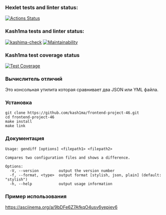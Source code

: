 ### Hexlet tests and linter status:

[![Actions Status](https://github.com/kash1ma/frontend-project-46/actions/workflows/hexlet-check.yml/badge.svg)](https://github.com/kash1ma/frontend-project-46/actions)

### Kash1ma tests and linter status:

[![kashima-check](https://github.com/kash1ma/frontend-project-46/actions/workflows/kashima-check.yml/badge.svg)](https://github.com/kash1ma/frontend-project-46/actions/workflows/kashima-check.yml)
[![Maintainability](https://api.codeclimate.com/v1/badges/30938abe1b3ee8a6b15f/maintainability)](https://codeclimate.com/github/kash1ma/frontend-project-46/maintainability)

### Kash1ma test coverage status

[![Test Coverage](https://api.codeclimate.com/v1/badges/30938abe1b3ee8a6b15f/test_coverage)](https://codeclimate.com/github/kash1ma/frontend-project-46/test_coverage)

### Вычислитель отличий

Это консольная утилита которая сравнивает два JSON или YML файла.

### Установка

```
git clone https://github.com/kash1ma/frontend-project-46.git
cd frontend-project-46
make install
make link
```

### Документация

```
Usage: gendiff [options] <filepath1> <filepath2>

Compares two configuration files and shows a difference.

Options:
  -V, --version         output the version number
  -f, --format, <type>  output format [stylish, json, plain] (default: "stylish")
  -h, --help            output usage information
```

### Пример использования

https://asciinema.org/a/9bDFe6Z7AfkqO4usv6yepjev6
